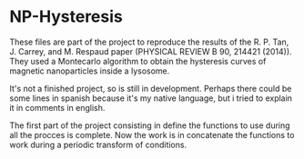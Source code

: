 # NP-Hysteresis

These files are part of the project to reproduce the results of the R. P. Tan, J. Carrey, and M. Respaud paper (PHYSICAL REVIEW B 90, 214421 (2014)).
They used a Montecarlo algorithm to obtain the hysteresis curves of magnetic nanoparticles inside a lysosome.

It's not a finished project, so is still in development. Perhaps there could be some lines in spanish because it's my native language, but i tried to explain it in comments in english.

The first part of the project consisting in define the functions to use during all the procces is complete. Now the work is in concatenate the functions to work during a periodic transform of conditions.
